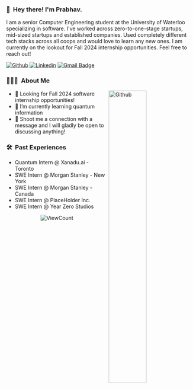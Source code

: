 <!--
**PrabhavD/PrabhavD** is a ✨ _special_ ✨ repository because its `README.md` (this file) appears on your GitHub profile.
-->
### 👋 &nbsp;Hey there! I'm Prabhav.

I am a senior Computer Engineering student at the University of Waterloo specializing in software. I've worked across zero-to-one-stage startups, mid-sized startups and established companies. Used completely different tech stacks across all coops and would love to learn any new ones. I am currently on the lookout for Fall 2024 internship opportunities. Feel free to reach out!

<!-- Your badges
You can use the website to generate badges: https://shields.io/
-->

[![Github](https://img.shields.io/badge/-PrabhavD-000?style=flat&logo=Github&logoColor=white)](https://github.com/PrabhavD)
[![Linkedin](https://img.shields.io/badge/-Prabhav_Desai-blue?style=flat&logo=Linkedin&logoColor=white)](https://www.linkedin.com/in/prabhav-desai)
[![Gmail Badge](https://img.shields.io/badge/-prabhav.g.desai@gmail.com-c14438?style=flat-square&logo=Gmail&logoColor=white&link=mailto:prabhav.g.desai@gmail.com)](mailto:prabhav.g.desai@gmail.com)
&nbsp;

<!-- Talking about you -->
### 👨🏻‍💻 &nbsp;About Me

<!-- Any image aligned to the right. Beware the width -->
<img width="45%" align="right" alt="Github" src="https://raw.githubusercontent.com/onimur/.github/master/.resources/git-header.svg" />

<!-- - 👨🏽‍💻 I’m currently working on a [Stock Predictor](https://github.com/PrabhavD/Stock_Predictor); -->
- 👔 Looking for Fall 2024 software internship opportunities!
- 🌱 I’m currently learning quantum information
- 💬 Shoot me a connection with a message and I will gladly be open to discussing anything!



<!-- Talking about you -->
### 🛠 &nbsp;Past Experiences

<!-- - 👨🏽‍💻 I’m currently working on a [Stock Predictor](https://github.com/PrabhavD/Stock_Predictor); -->
- Quantum Intern @ Xanadu.ai - Toronto
- SWE Intern @ Morgan Stanley - New York
- SWE Intern @ Morgan Stanley - Canada
- SWE Intern @ PlaceHolder Inc.
- SWE Intern @ Year Zero Studios

<!-- ![Prabhav's GitHub stats](https://github-readme-stats.vercel.app/api?username=prabhavd&count_private=true) -->
<!-- ### 🛠 &nbsp;Tech Stack  -->
<!-- Your languages and tools. Be careful with the alignment. 
  You can use this sites to get logos: https://shields.io/
  -->
  <!--
  ![Python](https://img.shields.io/badge/-Python-05122A?style=flat&logo=python)&nbsp;
  ![JavaScript](https://img.shields.io/badge/-JavaScript-05122A?style=flat&logo=javascript)&nbsp;
  ![C](https://img.shields.io/badge/-C-05122A?style=flat&logo=C&logoColor=A8B9CC)&nbsp; 
  ![C++](https://img.shields.io/badge/-C++-05122A?style=flat&logo=C%2B%2B&logoColor=00599C)&nbsp; 
  ![React](https://img.shields.io/badge/-React-05122A?style=flat&logo=react)&nbsp;
  ![Node.js](https://img.shields.io/badge/-Node.js-05122A?style=flat&logo=node.js)&nbsp;
  ![HTML5](https://img.shields.io/badge/-HTML5-E34F26?style=flat-square&logo=html5&logoColor=white)&nbsp;
  ![CSS3](https://img.shields.io/badge/-CSS3-1572B6?style=flat-square&logo=css3)&nbsp;
  ![MongoDB](https://img.shields.io/badge/-MongoDB-black?style=flat-square&logo=mongodb)&nbsp;
  ![PostgreSQL](https://img.shields.io/badge/-PostgreSQL-336791?style=flat-square&logo=postgresql)&nbsp;
  ![Git](https://img.shields.io/badge/-Git-05122A?style=flat&logo=git)&nbsp;
  ![GitHub](https://img.shields.io/badge/-GitHub-05122A?style=flat&logo=github)&nbsp;
  ![Heroku](https://img.shields.io/badge/-Heroku-430098?style=flat-square&logo=heroku)&nbsp;
  ![Docker](https://img.shields.io/badge/-Docker-black?style=flat-square&logo=docker)&nbsp;


### ⚙️ &nbsp;GitHub Analytics

<p align="left">
<a href="https://github.com/PrabhavD">
  <img height="180em" src="https://github-readme-stats.vercel.app/api?username=PrabhavD&show_icons=true&theme=cobalt&include_all_commits=true&count_private=true"/>
</a>
</p> 
-->
<!-- Your hits or visitors
site: http://hits.dwyl.com or https://visitor-badge.glitch.me
Both apis are in trouble due to the number of requests, if you know any other to register visitors, great
-->
<p align="center">
  <img alt="ViewCount" src="https://views.whatilearened.today/views/github/PrabhavD/PrabhavD.svg" />
</p>

<!-- This readme was inspired by Murillo Comino's awesome github - https://github.com/onimur -->
